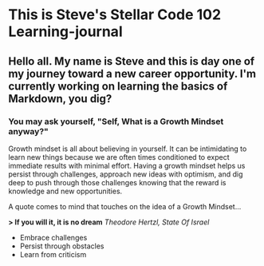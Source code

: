 # This is Steve's Stellar Code 102 Learning-journal 

## Hello all. My name is Steve and this is day one of my journey toward a new career opportunity. I'm currently working on learning the basics of Markdown, you dig? 

### You may ask yourself, "Self, What is a Growth Mindset anyway?" 

Growth mindset is all about believing in yourself. It can be intimidating to learn new things because we are often times conditioned to expect immediate results with minimal effort. Having a growth mindset helps us persist through challenges, approach new ideas with optimism, and dig deep to push through those challenges knowing that the reward is knowledge and new opportunities. 

A quote comes to mind that touches on the idea of a Growth Mindset...

**> If you will it, it is no dream**     *Theodore Hertzl, State Of Israel*

- Embrace challenges
- Persist through obstacles
- Learn from criticism

